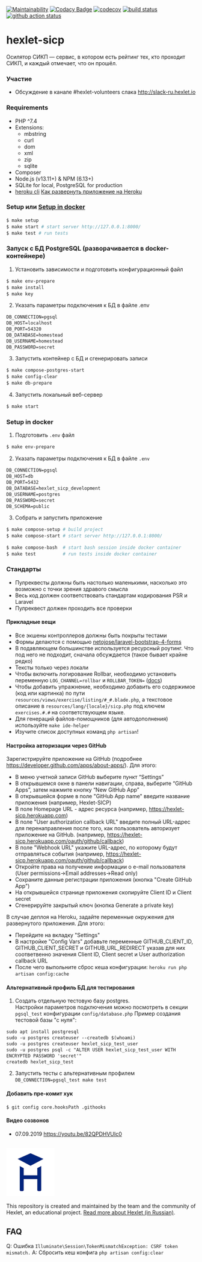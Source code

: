 [![Maintainability](https://api.codeclimate.com/v1/badges/117a4957bde29b93eb7b/maintainability)](https://codeclimate.com/github/Hexlet/hexlet-sicp/maintainability)
[![Codacy Badge](https://app.codacy.com/project/badge/Grade/3cf6169da8c64d048b1a807487c9cadc)](https://www.codacy.com/manual/fey/hexlet-sicp?utm_source=github.com&amp;utm_medium=referral&amp;utm_content=fey/hexlet-sicp&amp;utm_campaign=Badge_Grade)
[![codecov](https://codecov.io/gh/Hexlet/hexlet-sicp/branch/master/graph/badge.svg)](https://codecov.io/gh/Hexlet/hexlet-sicp)
[![build status](https://travis-ci.org/Hexlet/hexlet-sicp.svg?branch=master)](https://travis-ci.com/Hexlet/hexlet-sicp)
[![github action status](https://github.com/Hexlet/hexlet-sicp/workflows/Main%20workflow/badge.svg)](https://github.com/Hexlet/hexlet-sicp/actions)

# hexlet-sicp

Осилятор СИКП &mdash; сервис, в котором есть рейтинг тех, кто проходит СИКП, и каждый отмечает, что он прошёл.

### Участие

* Обсуждение в канале #hexlet-volunteers слака http://slack-ru.hexlet.io

### Requirements

* PHP ^7.4
* Extensions:
    - mbstring
    - curl
    - dom
    - xml
    - zip
    - sqlite
* Composer
* Node.js (v13.11+) & NPM (6.13+)
* SQLite for local, PostgreSQL for production
* [heroku cli](https://devcenter.heroku.com/articles/heroku-cli#download-and-install) [Как развернуть приложение на Heroku](https://ru.hexlet.io/blog/posts/kak-razvernut-prilozhenie-laravel-na-heroku)

### Setup или [Setup in docker](#setup-in-docker)

```sh
$ make setup
$ make start # start server http://127.0.0.1:8000/
$ make test # run tests
```

### Запуск с БД PostgreSQL (разворачивается в docker-контейнере)

1. Установить зависимости и подготовить конфигурационный файл
```sh
$ make env-prepare
$ make install
$ make key
```

2. Указать параметры подключения к БД в файле .env

```
DB_CONNECTION=pgsql
DB_HOST=localhost
DB_PORT=54320
DB_DATABASE=homestead
DB_USERNAME=homestead
DB_PASSWORD=secret
```

3. Запустить контейнер с БД и сгенерировать записи
```sh
$ make compose-postgres-start
$ make config-clear
$ make db-prepare
```

4. Запустить локальный веб-сервер
```sh
$ make start
```

### Setup in docker

1. Подготовить `.env` файл
```sh
$ make env-prepare
```

2. Указать параметры подключения к БД в файле `.env`
```
DB_CONNECTION=pgsql
DB_HOST=db
DB_PORT=5432
DB_DATABASE=hexlet_sicp_development
DB_USERNAME=postgres
DB_PASSWORD=secret
DB_SCHEMA=public
```

3. Собрать и запустить приложение
```sh
$ make compose-setup # build project
$ make compose-start # start server http://127.0.0.1:8000/
```
```sh
$ make compose-bash  # start bash session inside docker container
$ make test          # run tests inside docker container
```

### Стандарты

* Пулреквесты должны быть настолько маленькими, насколько это возможно с точки зрения здравого смысла
* Весь код должен соответствовать стандартам кодирования PSR и Laravel
* Пулреквест должен проходить все проверки

#### Прикладные вещи

* Все экшены контроллеров должны быть покрыты тестами
* Формы делаются с помощью [netojose/laravel-bootstrap-4-forms](https://github.com/netojose/laravel-bootstrap-4-forms)
* В подавляющем большинстве используется ресурсный роутинг. Что под него не подходит, сначала обсуждается (такое бывает крайне редко)
* Тексты только через локали
* Чтобы включить логирование Rollbar, необходимо установить переменную `LOG_CHANNEL=rollbar` и `ROLLBAR_TOKEN=` ([docs](https://docs.rollbar.com/docs/laravel))
* Чтобы добавить упражнение, необходимо добавить его содержимое (код или картинка) по пути `resources/views/exercise/listing/#_#.blade.php`, а текстовое описание в `resources/lang/{locale}/sicp.php` под ключем `exercises.#.#` на соответствующем языке.
* Для генераций файлов-помощников (для автодополнения) используйте `make ide-helper`
* Изучите список доступных команд `php artisan`!


#### Настройка авторизации через GitHub

Зарегистрируйте приложение на GitHub (подробнее https://developer.github.com/apps/about-apps/). Для этого:
* В меню учетной записи GitHub выберите пункт “Settings”
* В открывшемся окне в панели навигации, справа, выберите “GitHub Apps”, затем нажмите кнопку “New GitHub App”
* В открывшейся форме в поле "GitHub App name" введите название приложения (например, Hexlet-SICP)
* В поле Homepage URL - адрес ресурса (например, https://hexlet-sicp.herokuapp.com)
* В поле "User authorization callback URL" введите полный URL-адрес для перенаправления после того, как пользователь авторизует приложение на GitHub. (например, https://hexlet-sicp.herokuapp.com/oauth/github/callback)
* В поле "Webhook URL" укажите URL-адрес, по которому будут отправляться события (например, https://hexlet-sicp.herokuapp.com/oauth/github/callback)
* Откройте права на получение информации о e-mail пользователя (User permissions->Email addresses->Read only)
* Сохраните данные регистрации приложения (кнопка "Create GitHub App")
* На открывшейся странице приложения скопируйте Client ID и Client secret
* Cгенерируйте закрытый ключ (кнопка Generate a private key)

В случае деплоя на Heroku, задайте переменные окружения для развернутого приложения. Для этого:
* Перейдите на вкладку "Settings"
* В настройке "Config Vars" добавьте переменные GITHUB_CLIENT_ID, GITHUB_CLIENT_SECRET и GITHUB_URL_REDIRECT указав для них соответвенно значения Client ID, Client secret и User authorization callback URL
* После чего выпольните сброс кеша конфигурации: ```heroku run php artisan config:cache```

#### Альтернативный профиль БД для тестирования

1. Создать отдельную тестовую базу postgres.  
Настройки параметров подключения можно посмотреть в секции `pgsql_test` конфигурации `config/database.php`
Пример создания тестовой базы "с нуля":
```shell
sudo apt install postgresql
sudo -u postgres createuser --createdb $(whoami)
sudo -u postgres createuser hexlet_sicp_test_user
sudo -u postgres psql -c "ALTER USER hexlet_sicp_test_user WITH ENCRYPTED PASSWORD 'secret'"
createdb hexlet_sicp_test
```
2. Запустить тесты с альтернативным профилем `DB_CONNECTION=pgsql_test make test`

#### Добавить пре-комит хук

```shell
$ git config core.hooksPath .githooks
```

#### Видео созвонов
* 07.09.2019 https://youtu.be/82QPDHVUIc0

##
[![Hexlet Ltd. logo](https://raw.githubusercontent.com/Hexlet/hexletguides.github.io/master/images/hexlet_logo128.png)](https://ru.hexlet.io/pages/about?utm_source=github&utm_medium=link&utm_campaign=exercises-javascript)

This repository is created and maintained by the team and the community of Hexlet, an educational project. [Read more about Hexlet (in Russian)](https://ru.hexlet.io/pages/about?utm_source=github&utm_medium=link&utm_campaign=exercises-javascript).

## FAQ
Q: Ошибка `Illuminate\Session\TokenMismatchException: CSRF token mismatch.`
A: Сбросить кеш конфига `php artisan config:clear`
